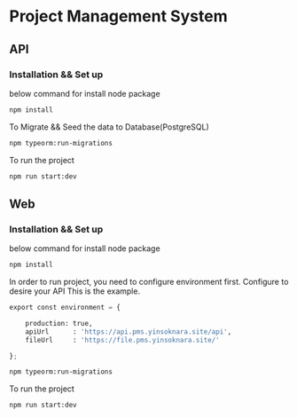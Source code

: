 # Project Management System
## API

### Installation && Set up
below command for install node package
```bash
npm install
```
To Migrate && Seed the data to Database(PostgreSQL)
```bash
npm typeorm:run-migrations
```
To run the project
```bash
npm run start:dev
```
## Web

### Installation && Set up
below command for install node package
```bash
npm install
```
In order to run project, you need to configure environment first. Configure to desire your API
This is the example.
```python
export const environment = {

    production: true,
    apiUrl      : 'https://api.pms.yinsoknara.site/api',
    fileUrl     : 'https://file.pms.yinsoknara.site/'

};
```
```bash
npm typeorm:run-migrations
```
To run the project
```bash
npm run start:dev
```
